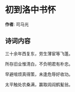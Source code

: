 # 初到洛中书怀

**作者**: 司马光

## 诗词内容

三十余年西复东，劳生薄宦等飞蓬。

所存旧业惟清白，不负明君有朴忠。

早避喧烦真得策，未逢危辱好收功。

太平触处农桑满，赢取闾阎鹤髪翁。

